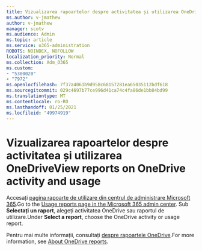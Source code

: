 ```yaml
---
title: Vizualizarea rapoartelor despre activitatea și utilizarea OneDrive
ms.author: v-jmathew
author: v-jmathew
manager: scotv
ms.audience: Admin
ms.topic: article
ms.service: o365-administration
ROBOTS: NOINDEX, NOFOLLOW
localization_priority: Normal
ms.collection: Adm_O365
ms.custom:
- "5300020"
- "7972"
ms.openlocfilehash: 7f37a4061b9d958c68157281ea65035112bdf618
ms.sourcegitcommit: 029c4697b77ce996d41ca74c4fa86de1bb84bd99
ms.translationtype: MT
ms.contentlocale: ro-RO
ms.lasthandoff: 01/25/2021
ms.locfileid: "49974919"
---
```

# <a name="view-reports-on-onedrive-activity-and-usage"></a><span data-ttu-id="38102-102">Vizualizarea rapoartelor despre activitatea și utilizarea OneDrive</span><span class="sxs-lookup"><span data-stu-id="38102-102">View reports on OneDrive activity and usage</span></span>

<span data-ttu-id="38102-103">Accesați [pagina rapoarte de utilizare din centrul de administrare Microsoft 365](https://admin.microsoft.com/AdminPortal/Home).</span><span class="sxs-lookup"><span data-stu-id="38102-103">Go to the [Usage reports page in the Microsoft 365 admin center](https://admin.microsoft.com/AdminPortal/Home).</span></span> <span data-ttu-id="38102-104">Sub **Selectați un raport**, alegeți activitatea OneDrive sau raportul de utilizare.</span><span class="sxs-lookup"><span data-stu-id="38102-104">Under **Select a report**, choose the OneDrive activity or usage report.</span></span>

<span data-ttu-id="38102-105">Pentru mai multe informații, consultați [despre rapoartele OneDrive](https://go.microsoft.com/fwlink/?linkid=875239).</span><span class="sxs-lookup"><span data-stu-id="38102-105">For more information, see [About OneDrive reports](https://go.microsoft.com/fwlink/?linkid=875239).</span></span>
